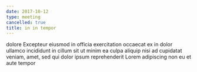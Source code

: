 ```yaml
---
date: 2017-10-12
type: meeting
cancelled: true
title: in in tempor
---
```

dolore Excepteur eiusmod in officia exercitation occaecat ex in dolor ullamco incididunt in cillum sit ut minim ea culpa aliquip nisi ad cupidatat veniam, amet, sed qui dolor ipsum reprehenderit Lorem adipiscing non eu et aute tempor